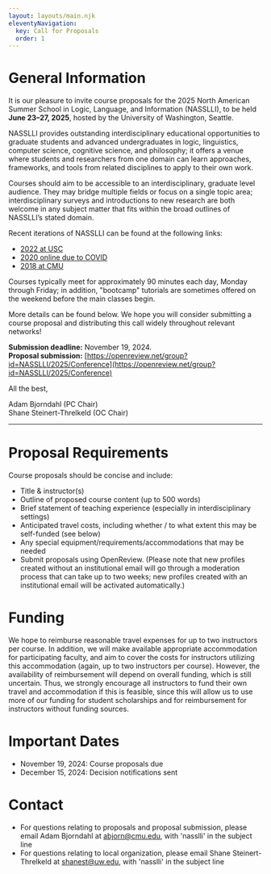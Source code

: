 ```yaml
---
layout: layouts/main.njk
eleventyNavigation:
  key: Call for Proposals
  order: 1
---
```


# General Information

It is our pleasure to invite course proposals for the 2025 North American Summer School in Logic, Language, and Information (NASSLLI), to be held **June 23–27, 2025**, hosted by the University of Washington, Seattle.

NASSLLI provides outstanding interdisciplinary educational opportunities to graduate students and advanced undergraduates in logic, linguistics, computer science, cognitive science, and philosophy; it offers a venue where students and researchers from one domain can learn approaches, frameworks, and tools from related disciplines to apply to their own work.

Courses should aim to be accessible to an interdisciplinary, graduate level audience. They may bridge multiple fields or focus on a single topic area; interdisciplinary surveys and introductions to new research are both welcome in any subject matter that fits within the broad outlines of NASSLLI’s stated domain.

Recent iterations of NASSLLI can be found at the following links:

- [2022 at USC](https://ml-la.github.io/nasslli2022/)
- [2020 online due to COVID](https://www.brandeis.edu/nasslli2020/)
- [2018 at CMU](https://www.cmu.edu/nasslli2018/)

Courses typically meet for approximately 90 minutes each day, Monday through Friday; in addition, "bootcamp" tutorials are sometimes offered on the weekend before the main classes begin.

More details can be found below. We hope you will consider submitting a course proposal and distributing this call widely throughout relevant networks!

**Submission deadline:** November 19, 2024.
\
**Proposal submission:** [https://openreview.net/group?id=NASSLLI/2025/Conference](https://openreview.net/group?id=NASSLLI/2025/Conference)

All the best,

Adam Bjorndahl (PC Chair)
\
Shane Steinert-Threlkeld (OC Chair)

---

# Proposal Requirements

Course proposals should be concise and include:

- Title & instructor(s)
- Outline of proposed course content (up to 500 words)
- Brief statement of teaching experience (especially in interdisciplinary settings)
- Anticipated travel costs, including whether / to what extent this may be self-funded (see below)
- Any special equipment/requirements/accommodations that may be needed
- Submit proposals using OpenReview. (Please note that new profiles created without an institutional email will go through a moderation process that can take up to two weeks; new profiles created with an institutional email will be activated automatically.)

# Funding

We hope to reimburse reasonable travel expenses for up to two instructors per course. In addition, we will make available appropriate accommodation for participating faculty, and aim to cover the costs for instructors utilizing this accommodation (again, up to two instructors per course). However, the availability of reimbursement will depend on overall funding, which is still uncertain. Thus, we strongly encourage all instructors to fund their own travel and accommodation if this is feasible, since this will allow us to use more of our funding for student scholarships and for reimbursement for instructors without funding sources.

# Important Dates

- November 19, 2024: Course proposals due
- December 15, 2024: Decision notifications sent

# Contact

- For questions relating to proposals and proposal submission, please email Adam Bjorndahl at abjorn@cmu.edu, with 'nasslli' in the subject line
- For questions relating to local organization, please email Shane Steinert-Threlkeld at shanest@uw.edu, with 'nasslli' in the subject line
